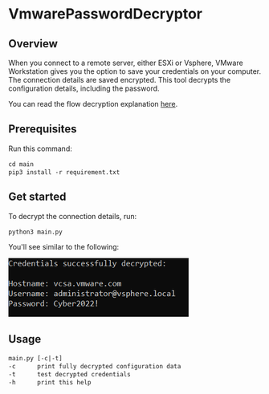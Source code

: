 # VmwarePasswordDecryptor

## Overview

When you connect to a remote server, either ESXi or Vsphere, VMware Workstation gives you the option to save your credentials on your computer.
The connection details are saved encrypted. This tool decrypts the configuration details, including the password.

You can read the flow decryption explanation [here](https://medium.com/xm-cyber/decrypting-vmware-workstation-passwords-for-fun-f34284c5b9cd).

## Prerequisites
Run this command:
```
cd main
pip3 install -r requirement.txt
```

## Get started
To decrypt the connection details, run:
```commandline
python3 main.py
```
You'll see similar to the following:

![img.png](img.png)

## Usage
```commandline
main.py [-c|-t]
-c      print fully decrypted configuration data 
-t      test decrypted credentials 
-h      print this help
```
